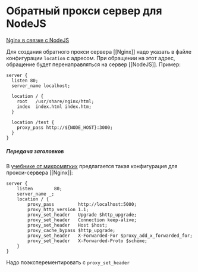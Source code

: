 # Обратный прокси сервер для NodeJS

[Nginx в связке с NodeJS](https://gist.github.com/tomasevich/a2fe588c451c5a192893e6521a813020)

Для создания обратного прокси сервера [[Nginx]] надо указать в файле конфигурации `location` с адресом. При обращении на этот адрес, обращение будет перенаправляться на сервер [[NodeJS]]. Пример:

```
server {
  listen 80;
  server_name localhost;

  location / {
    root   /usr/share/nginx/html;
    index  index.html index.htm;
  }

  location /test {
    proxy_pass http://${NODE_HOST}:3000;
  }
}
```

##### Передача заголовков

В [учебнике от микромягких](https://learn.microsoft.com/ru-ru/troubleshoot/developer/webapps/aspnetcore/practice-troubleshoot-linux/2-2-install-nginx-configure-it-reverse-proxy) предлагается такая конфигурация для прокси-сервера [[Nginx]]:
```
server {
    listen        80;
    server_name _;
    location / {
        proxy_pass         http://localhost:5000;
        proxy_http_version 1.1;
        proxy_set_header   Upgrade $http_upgrade;
        proxy_set_header   Connection keep-alive;
        proxy_set_header   Host $host;
        proxy_cache_bypass $http_upgrade;
        proxy_set_header   X-Forwarded-For $proxy_add_x_forwarded_for;
        proxy_set_header   X-Forwarded-Proto $scheme;
    }
}
```

Надо поэксперементировать с `proxy_set_header`
